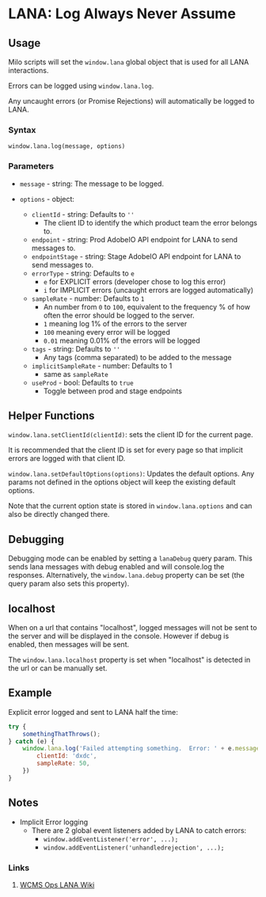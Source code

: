 # LANA: Log Always Never Assume

## Usage

Milo scripts will set the `window.lana` global object that is used for all LANA interactions.

Errors can be logged using `window.lana.log`.

Any uncaught errors (or Promise Rejections) will automatically be logged to LANA.

### Syntax

`window.lana.log(message, options)`

### Parameters

* `message` - string: The message to be logged.

* `options` - object:
    * `clientId` - string: Defaults to `''`
        * The client ID to identify the which product team the error belongs to.
    * `endpoint` - string: Prod AdobeIO API endpoint for LANA to send messages to.
    * `endpointStage` - string: Stage AdobeIO API endpoint for LANA to send messages to.
    * `errorType` - string: Defaults to `e`
        * `e` for EXPLICIT errors (developer chose to log this error)
        * `i` for IMPLICIT errors (uncaught errors are logged automatically)
    * `sampleRate` - number: Defaults to `1`
        * An number from `0` to `100`, equivalent to the frequency % of how often the error should be logged to the server.
        * `1` meaning log 1% of the errors to the server
        * `100` meaning every error will be logged
        * `0.01` meaning 0.01% of the errors will be logged
    * `tags` - string: Defaults to `''`
        * Any tags (comma separated) to be added to the message
    * `implicitSampleRate` - number: Defaults to 1
        * same as `sampleRate`
    * `useProd` - bool: Defaults to `true`
        * Toggle between prod and stage endpoints
## Helper Functions

`window.lana.setClientId(clientId)`: sets the client ID for the current page.

It is recommended that the client ID is set for every page so that implicit errors are logged with that client ID.

`window.lana.setDefaultOptions(options)`: Updates the default options.  Any params not defined in the options object will keep the existing default options.

Note that the current option state is stored in `window.lana.options` and can also be directly changed there.

## Debugging

Debugging mode can be enabled by setting a `lanaDebug` query param.  This sends lana messages with debug enabled and will console.log the responses.
Alternatively, the `window.lana.debug` property can be set (the query param also sets this property).

## localhost

When on a url that contains "localhost", logged messages will not be sent to the server and will be displayed in the console.  However if debug is enabled, then messages will be sent.

The `window.lana.localhost` property is set when "localhost" is detected in the url or can be manually set.

## Example

Explicit error logged and sent to LANA half the time:

```javascript
try {
    somethingThatThrows();
} catch (e) {
    window.lana.log('Failed attempting something.  Error: ' + e.message, {
        clientId: 'dxdc',
        sampleRate: 50,
    })
}
```

## Notes
* Implicit Error logging
    * There are 2 global event listeners added by LANA to catch errors:
        * `window.addEventListener('error', ...);`
        * `window.addEventListener('unhandledrejection', ...);`


### Links

1. [WCMS Ops LANA Wiki](https://wiki.corp.adobe.com/display/WCMSOps/LANA+-+Log+Always+Never+Assume)
